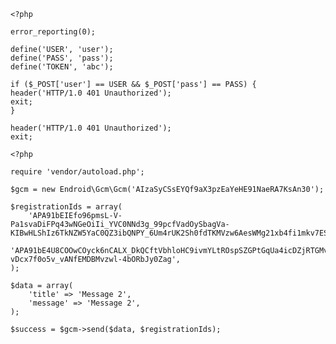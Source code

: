     <?php
    
    error_reporting(0);
    
    define('USER', 'user');
    define('PASS', 'pass');
    define('TOKEN', 'abc');
    
    if ($_POST['user'] == USER && $_POST['pass'] == PASS) {
    header('HTTP/1.0 401 Unauthorized');
    exit;
    }
    
    header('HTTP/1.0 401 Unauthorized');
    exit;

    <?php

    require 'vendor/autoload.php';
    
    $gcm = new Endroid\Gcm\Gcm('AIzaSyCSsEYQf9aX3pzEaYeHE91NaeRA7KsAn30');
    
    $registrationIds = array(
    	'APA91bEIEfo96pmsL-V-Pa1svaDiFPq43wNGeOiIi_YVC0NNd3g_99pcfVadOySbagVa-KIBwHLShIz6TkNZW5YaC0QZ3ibQNPY_6Um4rUK2Sh0fdTKMVzw6AesWMg21xb4fi1mkv7ESm0XllQdbTM9AvK3t5L6sIA',
    	'APA91bE4U8COOwCOyck6nCALX_DkQCftVbhloHC9ivmYLtROspSZGPtGqUa4icDZjRTGMv1aCwe2PynnDfP0_wux4vkQkR6cUqSJuYYpJ13vckVKiD_-4WhvjiFxT-vDcx7f0o5v_vANfEMDBMvzwl-4bORbJy0Zag',
    );
    
    $data = array(
        'title' => 'Message 2',
        'message' => 'Message 2',
    );
    
    $success = $gcm->send($data, $registrationIds);